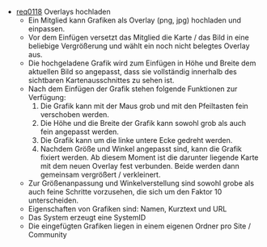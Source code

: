 * [req0118](https://github.com/PolitAktiv/politaktiv-requirements/tree/master/de/requirements/req0118.md) Overlays hochladen
  * Ein Mitglied kann Grafiken als Overlay (png, jpg) hochladen und einpassen.
  * Vor dem Einfügen versetzt das Mitglied die Karte / das Bild in eine beliebige Vergrößerung und wählt ein noch nicht belegtes Overlay aus.
  * Die hochgeladene Grafik wird zum Einfügen in Höhe und Breite dem aktuellen Bild so angepasst, dass sie vollständig innerhalb des sichtbaren Kartenausschnittes zu sehen ist.
  * Nach dem Einfügen der Grafik stehen folgende Funktionen zur Verfügung:
    1. Die Grafik kann mit der Maus grob und mit den Pfeiltasten fein verschoben werden.
    2. Die Höhe und die Breite der Grafik kann sowohl grob als auch fein angepasst werden.
    3. Die Grafik kann um die linke untere Ecke gedreht werden.
    4. Nachdem Größe und Winkel angepasst sind, kann die Grafik fixiert werden. Ab diesem Moment ist die darunter liegende Karte mit dem neuen Overlay fest verbunden. Beide werden dann gemeinsam vergrößert / verkleinert.
  * Zur Größenanpassung und Winkelverstellung sind sowohl grobe als auch feine Schritte vorzusehen, die sich um den Faktor 10 unterscheiden.
  * Eigenschaften von Grafiken sind: Namen, Kurztext und URL
   * Das System erzeugt eine SystemID
   * Die eingefügten Grafiken liegen in einem eigenen Ordner pro Site / Community
